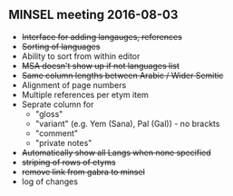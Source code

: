 MINSEL meeting 2016-08-03
-------------------------

- ~~Interface for adding langauges, references~~
- ~~Sorting of languages~~
- Ability to sort from within editor
- ~~MSA doesn't show up if not languages list~~
- ~~Same column lengths between Arabic / Wider Semitic~~
- Alignment of page numbers
- Multiple references per etym item
- Seprate column for
  - "gloss"
  - "variant" (e.g. Yem (Sana), Pal (Gal)) - no brackts
  - "comment"
  - "private notes"
- ~~Automatically show all Langs when none specified~~
- ~~striping of rows of etyms~~
- ~~remove link from gabra to minsel~~
- log of changes
